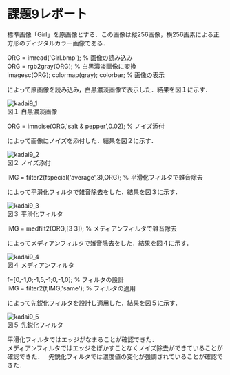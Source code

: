 # 課題9レポート　　
標準画像「Girl」を原画像とする．この画像は縦256画像，横256画素による正方形のディジタルカラー画像である．

ORG = imread('Girl.bmp'); % 画像の読み込み  
ORG = rgb2gray(ORG); % 白黒濃淡画像に変換  
imagesc(ORG); colormap(gray); colorbar; % 画像の表示  

によって原画像を読み込み，白黒濃淡画像で表示した．結果を図１に示す．

![kadai9_1](https://github.com/dolphinhardcore/kadai/blob/master/image/kadai9_1.png)  
図１ 白黒濃淡画像

ORG = imnoise(ORG,'salt & pepper',0.02); % ノイズ添付  

によって画像にノイズを添付した．結果を図２に示す． 

![kadai9_2](https://github.com/dolphinhardcore/kadai/blob/master/image/kadai9_2.png)  
図２ ノイズ添付

IMG = filter2(fspecial('average',3),ORG); % 平滑化フィルタで雑音除去  

によって平滑化フィルタで雑音除去をした．結果を図３に示す． 

![kadai9_3](https://github.com/dolphinhardcore/kadai/blob/master/image/kadai9_3.png)  
図３ 平滑化フィルタ

IMG = medfilt2(ORG,[3 3]); % メディアンフィルタで雑音除去  

によってメディアンフィルタで雑音除去をした．結果を図４に示す． 

![kadai9_4](https://github.com/dolphinhardcore/kadai/blob/master/image/kadai9_4.png)  
図４ メディアンフィルタ

f=[0,-1,0;-1,5,-1;0,-1,0]; % フィルタの設計  
IMG = filter2(f,IMG,'same'); % フィルタの適用  

によって先鋭化フィルタを設計し適用した．結果を図５に示す．

![kadai9_5](https://github.com/dolphinhardcore/kadai/blob/master/image/kadai9_5.png)  
図５ 先鋭化フィルタ

平滑化フィルタではエッジがなまることが確認できた．  
メディアンフィルタではエッジをぼかすことなくノイズ除去ができていることが確認できた．  
先鋭化フィルタでは濃度値の変化が強調されていることが確認できた．
